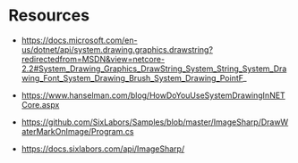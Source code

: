 # Resources

- https://docs.microsoft.com/en-us/dotnet/api/system.drawing.graphics.drawstring?redirectedfrom=MSDN&view=netcore-2.2#System_Drawing_Graphics_DrawString_System_String_System_Drawing_Font_System_Drawing_Brush_System_Drawing_PointF_

- https://www.hanselman.com/blog/HowDoYouUseSystemDrawingInNETCore.aspx

- https://github.com/SixLabors/Samples/blob/master/ImageSharp/DrawWaterMarkOnImage/Program.cs

- https://docs.sixlabors.com/api/ImageSharp/